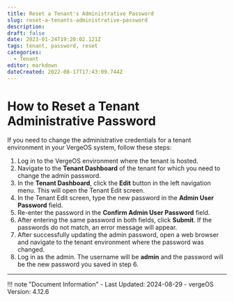 ```yaml
---
title: Reset a Tenant's Administrative Password
slug: reset-a-tenants-administrative-password
description: 
draft: false
date: 2023-01-24T19:20:02.121Z
tags: tenant, password, reset
categories:
  - Tenant
editor: markdown
dateCreated: 2022-08-17T17:43:09.744Z
---
```


# How to Reset a Tenant Administrative Password

If you need to change the administrative credentials for a tenant environment in your VergeOS system, follow these steps:

1. Log in to the VergeOS environment where the tenant is hosted.
2. Navigate to the **Tenant Dashboard** of the tenant for which you need to change the admin password.
3. In the **Tenant Dashboard**, click the **Edit** button in the left navigation menu. This will open the Tenant Edit screen.
4. In the Tenant Edit screen, type the new password in the **Admin User Password** field.
5. Re-enter the password in the **Confirm Admin User Password** field.
6. After entering the same password in both fields, click **Submit**. If the passwords do not match, an error message will appear.
7. After successfully updating the admin password, open a web browser and navigate to the tenant environment where the password was changed.
8. Log in as the admin. The username will be **admin** and the password will be the new password you saved in step 6.

---

!!! note "Document Information"
    - Last Updated: 2024-08-29
    - vergeOS Version: 4.12.6
